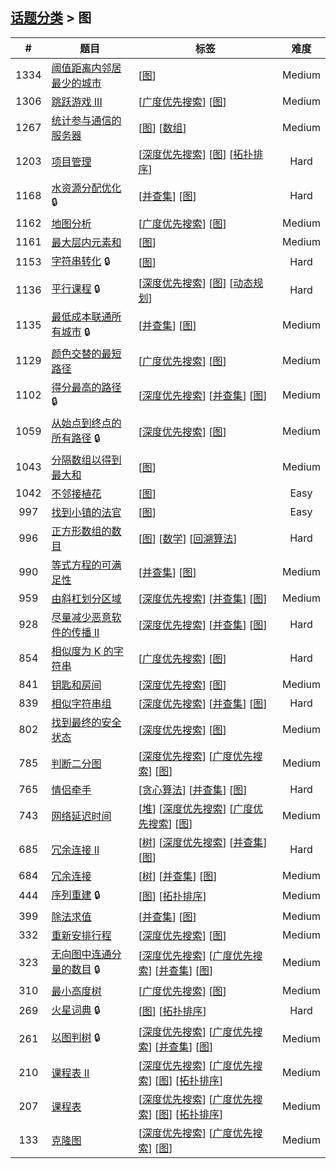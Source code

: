<!--|This file generated by command(leetcode tag); DO NOT EDIT.            |-->
<!--+----------------------------------------------------------------------+-->
<!--|@author    openset <openset.wang@gmail.com>                           |-->
<!--|@link      https://github.com/openset                                 |-->
<!--|@home      https://github.com/openset/leetcode                        |-->
<!--+----------------------------------------------------------------------+-->

## [话题分类](../README.md) > 图

| # | 题目 | 标签 | 难度 |
| :-: | - | - | :-: |
| 1334 | [阈值距离内邻居最少的城市](../../problems/find-the-city-with-the-smallest-number-of-neighbors-at-a-threshold-distance) | [[图](../graph/README.md)]  | Medium |
| 1306 | [跳跃游戏 III](../../problems/jump-game-iii) | [[广度优先搜索](../breadth-first-search/README.md)] [[图](../graph/README.md)]  | Medium |
| 1267 | [统计参与通信的服务器](../../problems/count-servers-that-communicate) | [[图](../graph/README.md)] [[数组](../array/README.md)]  | Medium |
| 1203 | [项目管理](../../problems/sort-items-by-groups-respecting-dependencies) | [[深度优先搜索](../depth-first-search/README.md)] [[图](../graph/README.md)] [[拓扑排序](../topological-sort/README.md)]  | Hard |
| 1168 | [水资源分配优化](../../problems/optimize-water-distribution-in-a-village) 🔒 | [[并查集](../union-find/README.md)] [[图](../graph/README.md)]  | Hard |
| 1162 | [地图分析](../../problems/as-far-from-land-as-possible) | [[广度优先搜索](../breadth-first-search/README.md)] [[图](../graph/README.md)]  | Medium |
| 1161 | [最大层内元素和](../../problems/maximum-level-sum-of-a-binary-tree) | [[图](../graph/README.md)]  | Medium |
| 1153 | [字符串转化](../../problems/string-transforms-into-another-string) 🔒 | [[图](../graph/README.md)]  | Hard |
| 1136 | [平行课程](../../problems/parallel-courses) 🔒 | [[深度优先搜索](../depth-first-search/README.md)] [[图](../graph/README.md)] [[动态规划](../dynamic-programming/README.md)]  | Hard |
| 1135 | [最低成本联通所有城市](../../problems/connecting-cities-with-minimum-cost) 🔒 | [[并查集](../union-find/README.md)] [[图](../graph/README.md)]  | Medium |
| 1129 | [颜色交替的最短路径](../../problems/shortest-path-with-alternating-colors) | [[广度优先搜索](../breadth-first-search/README.md)] [[图](../graph/README.md)]  | Medium |
| 1102 | [得分最高的路径](../../problems/path-with-maximum-minimum-value) 🔒 | [[深度优先搜索](../depth-first-search/README.md)] [[并查集](../union-find/README.md)] [[图](../graph/README.md)]  | Medium |
| 1059 | [从始点到终点的所有路径](../../problems/all-paths-from-source-lead-to-destination) 🔒 | [[深度优先搜索](../depth-first-search/README.md)] [[图](../graph/README.md)]  | Medium |
| 1043 | [分隔数组以得到最大和](../../problems/partition-array-for-maximum-sum) | [[图](../graph/README.md)]  | Medium |
| 1042 | [不邻接植花](../../problems/flower-planting-with-no-adjacent) | [[图](../graph/README.md)]  | Easy |
| 997 | [找到小镇的法官](../../problems/find-the-town-judge) | [[图](../graph/README.md)]  | Easy |
| 996 | [正方形数组的数目](../../problems/number-of-squareful-arrays) | [[图](../graph/README.md)] [[数学](../math/README.md)] [[回溯算法](../backtracking/README.md)]  | Hard |
| 990 | [等式方程的可满足性](../../problems/satisfiability-of-equality-equations) | [[并查集](../union-find/README.md)] [[图](../graph/README.md)]  | Medium |
| 959 | [由斜杠划分区域](../../problems/regions-cut-by-slashes) | [[深度优先搜索](../depth-first-search/README.md)] [[并查集](../union-find/README.md)] [[图](../graph/README.md)]  | Medium |
| 928 | [尽量减少恶意软件的传播 II](../../problems/minimize-malware-spread-ii) | [[深度优先搜索](../depth-first-search/README.md)] [[并查集](../union-find/README.md)] [[图](../graph/README.md)]  | Hard |
| 854 | [相似度为 K 的字符串](../../problems/k-similar-strings) | [[广度优先搜索](../breadth-first-search/README.md)] [[图](../graph/README.md)]  | Hard |
| 841 | [钥匙和房间](../../problems/keys-and-rooms) | [[深度优先搜索](../depth-first-search/README.md)] [[图](../graph/README.md)]  | Medium |
| 839 | [相似字符串组](../../problems/similar-string-groups) | [[深度优先搜索](../depth-first-search/README.md)] [[并查集](../union-find/README.md)] [[图](../graph/README.md)]  | Hard |
| 802 | [找到最终的安全状态](../../problems/find-eventual-safe-states) | [[深度优先搜索](../depth-first-search/README.md)] [[图](../graph/README.md)]  | Medium |
| 785 | [判断二分图](../../problems/is-graph-bipartite) | [[深度优先搜索](../depth-first-search/README.md)] [[广度优先搜索](../breadth-first-search/README.md)] [[图](../graph/README.md)]  | Medium |
| 765 | [情侣牵手](../../problems/couples-holding-hands) | [[贪心算法](../greedy/README.md)] [[并查集](../union-find/README.md)] [[图](../graph/README.md)]  | Hard |
| 743 | [网络延迟时间](../../problems/network-delay-time) | [[堆](../heap/README.md)] [[深度优先搜索](../depth-first-search/README.md)] [[广度优先搜索](../breadth-first-search/README.md)] [[图](../graph/README.md)]  | Medium |
| 685 | [冗余连接 II](../../problems/redundant-connection-ii) | [[树](../tree/README.md)] [[深度优先搜索](../depth-first-search/README.md)] [[并查集](../union-find/README.md)] [[图](../graph/README.md)]  | Hard |
| 684 | [冗余连接](../../problems/redundant-connection) | [[树](../tree/README.md)] [[并查集](../union-find/README.md)] [[图](../graph/README.md)]  | Medium |
| 444 | [序列重建](../../problems/sequence-reconstruction) 🔒 | [[图](../graph/README.md)] [[拓扑排序](../topological-sort/README.md)]  | Medium |
| 399 | [除法求值](../../problems/evaluate-division) | [[并查集](../union-find/README.md)] [[图](../graph/README.md)]  | Medium |
| 332 | [重新安排行程](../../problems/reconstruct-itinerary) | [[深度优先搜索](../depth-first-search/README.md)] [[图](../graph/README.md)]  | Medium |
| 323 | [无向图中连通分量的数目](../../problems/number-of-connected-components-in-an-undirected-graph) 🔒 | [[深度优先搜索](../depth-first-search/README.md)] [[广度优先搜索](../breadth-first-search/README.md)] [[并查集](../union-find/README.md)] [[图](../graph/README.md)]  | Medium |
| 310 | [最小高度树](../../problems/minimum-height-trees) | [[广度优先搜索](../breadth-first-search/README.md)] [[图](../graph/README.md)]  | Medium |
| 269 | [火星词典](../../problems/alien-dictionary) 🔒 | [[图](../graph/README.md)] [[拓扑排序](../topological-sort/README.md)]  | Hard |
| 261 | [以图判树](../../problems/graph-valid-tree) 🔒 | [[深度优先搜索](../depth-first-search/README.md)] [[广度优先搜索](../breadth-first-search/README.md)] [[并查集](../union-find/README.md)] [[图](../graph/README.md)]  | Medium |
| 210 | [课程表 II](../../problems/course-schedule-ii) | [[深度优先搜索](../depth-first-search/README.md)] [[广度优先搜索](../breadth-first-search/README.md)] [[图](../graph/README.md)] [[拓扑排序](../topological-sort/README.md)]  | Medium |
| 207 | [课程表](../../problems/course-schedule) | [[深度优先搜索](../depth-first-search/README.md)] [[广度优先搜索](../breadth-first-search/README.md)] [[图](../graph/README.md)] [[拓扑排序](../topological-sort/README.md)]  | Medium |
| 133 | [克隆图](../../problems/clone-graph) | [[深度优先搜索](../depth-first-search/README.md)] [[广度优先搜索](../breadth-first-search/README.md)] [[图](../graph/README.md)]  | Medium |
